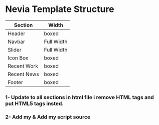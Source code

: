 # Nevia Template Structure 

Section | Width
------------ | -------------
Header | boxed
Navbar | Full Width
Slider | Full Width
Icon Box | boxed
Recent Work | boxed
Recent News | boxed
Footer | boxed 

### 1- Update to all sections in html file i remove HTML tags and put HTML5 tags insted.

### 2- Add my <!-- Stylesheet link --> & Add my script source 
